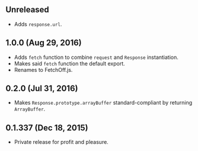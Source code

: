 ## Unreleased
- Adds `response.url`.

## 1.0.0 (Aug 29, 2016)
- Adds `fetch` function to combine `request` and `Response` instantiation.
- Makes said `fetch` function the default export.
- Renames to FetchOff.js.

## 0.2.0 (Jul 31, 2016)
- Makes `Response.prototype.arrayBuffer` standard-compliant by returning `ArrayBuffer`.

## 0.1.337 (Dec 18, 2015)
- Private release for profit and pleasure.
